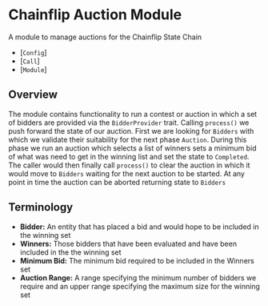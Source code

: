 # Chainflip Auction Module

A module to manage auctions for the Chainflip State Chain

- [`Config`]
- [`Call`]
- [`Module`]

## Overview

The module contains functionality to run a contest or auction in which a set of
bidders are provided via the `BidderProvider` trait.  Calling `process()` we push forward the
state of our auction.  First we are looking for `Bidders` with which we validate their suitability
for the next phase `Auction`.  During this phase we run an auction which selects a list of winners
sets a minimum bid of what was need to get in the winning list and set the state to `Completed`.
The caller would then finally call `process()` to clear the auction in which it would move to
`Bidders` waiting for the next auction to be started.  At any point in time the auction can be
aborted returning state to `Bidders`

## Terminology

- **Bidder:** An entity that has placed a bid and would hope to be included in the winning set
- **Winners:** Those bidders that have been evaluated and have been included in the the winning set
- **Minimum Bid:** The minimum bid required to be included in the Winners set
- **Auction Range:** A range specifying the minimum number of bidders we require and an upper range
  specifying the maximum size for the winning set